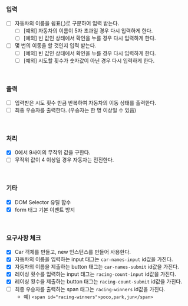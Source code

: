 ### 입력

- [ ] 자동차의 이름을 쉼표(,)로 구분하여 입력 받는다.
  - [ ] [예외] 자동차의 이름이 5자 초과일 경우 다시 입력하게 한다.
  - [ ] [예외] 빈 값인 상태에서 확인을 누를 경우 다시 입력하게 한다.

- [ ] 몇 번의 이동을 할 것인지 입력 받는다.
  - [ ] [예외] 빈 값인 상태에서 확인을 누를 경우 다시 입력하게 한다.
  - [ ] [예외] 시도할 횟수가 숫자값이 아닌 경우 다시 입력하게 한다.

<br>

### 출력

- [ ] 입력받은 시도 횟수 만큼 반복하여 자동차의 이동 상태를 출력한다.
- [ ] 최종 우승자를 출력한다. (우승자는 한 명 이상일 수 있음)

<br>

### 처리

- [x] 0에서 9사이의 무작위 값을 구한다.
- [ ] 무작위 값이 4 이상일 경우 자동차는 전진한다.

<br>

### 기타

- [x] DOM Selector 유틸 함수
- [x] form 태그 기본 이벤트 방지

<br>

### 요구사항 체크

- [x] Car 객체를 만들고, new 인스턴스를 만들어 사용한다.
- [x] 자동차의 이름을 입력하는 input 태그는 `car-names-input` id값을 가진다.
- [x] 자동차의 이름을 제출하는 button 태그는 `car-names-submit` id값을 가진다.
- [x] 레이싱 횟수를 입력하는 input 태그는 `racing-count-input` id값을 가진다.
- [x] 레이싱 횟수을 제출하는 button 태그는 `racing-count-submit` id값을 가진다.
- [ ] 최종 우승자를 출력하는 span 태그는 `racing-winners` id값을 가진다.
  - 예) `<span id="racing-winners">poco,park,jun</span>`
